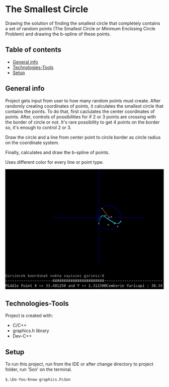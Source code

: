 # The Smallest Circle

Drawing the solution of  finding the smallest circle that completely contains a set of random points (The Smallest Circle or Minimum Enclosing Circle Problem) and drawing the b-spline of these points.

## Table of contents
* [General info](#general-info)
* [Technologies-Tools](#technologies-tools)
* [Setup](#setup)




## General info
Project gets input from user to how many random points must create. After randomly creating coordinates of points, it calculates the smallest circle that contains the points. To do that, first caclulates the center coordinates of points. After, controls of possibilities for if 2 or 3 points are crossing with the border of circle or not. It's rare possibility to get 4 points on the border so, it's enough to control 2 or 3.

Draw the circle and a line from center point to circle border as circle radius on the coordinate system.

Finally, calculates and draw the b-spline of points.

Uses different color for every line or point type.
	
![Drawing](https://github.com/alibariszengin/Do-You-Know-graphics.h/blob/master/Do-You-Know-graphics.h/circle.png)
	
## Technologies-Tools
Project is created with:
* C/C++
* graphics.h library
* Dev-C++

	
## Setup
To run this project, run from the IDE or after change directory to project folder, run 'Son' on the terminal.

`$.\Do-You-Know-graphics.h\Son`

